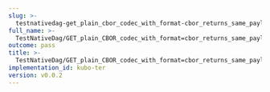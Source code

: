 ```yaml
---
slug: >-
  testnativedag-get_plain_cbor_codec_with_format-cbor_returns_same_payload_as_format-dag-cbor_but_with_plain_content-type-header_content-type
full_name: >-
  TestNativeDag/GET_plain_CBOR_codec_with_format=cbor_returns_same_payload_as_format=dag-cbor_but_with_plain_Content-Type/Header_Content-Type
outcome: pass
title: >-
  TestNativeDag/GET_plain_CBOR_codec_with_format=cbor_returns_same_payload_as_format=dag-cbor_but_with_plain_Content-Type/Header_Content-Type
implementation_id: kubo-ter
version: v0.0.2
---
```


